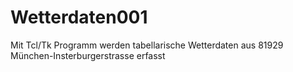 Wetterdaten001
==============

Mit Tcl/Tk Programm werden tabellarische Wetterdaten aus 81929 München-Insterburgerstrasse erfasst
